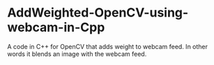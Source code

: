 # AddWeighted-OpenCV-using-webcam-in-Cpp
A code in C++ for OpenCV that adds weight to webcam feed. In other words it blends an image with the webcam feed.
